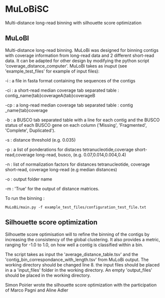 # MuLoBiSC
Multi-distance long-read binning with silhouette score optimization

## MuLoBI
Multi-distance long-read binning. MuLoBi was designed for binning contigs with coverage information from long-read data and 2 different short-read data. It can be adapted for other design by modifying the python script 'coverage_distance_computer'. 
MuLoBi takes as inuput (see 'example_test_files' for example of input files):

-i : a file in fasta format containing the sequences of the contigs

-ci : a short-read median coverage tab separated table : contig_name{tab}coverageA{tab}coverageB

-cp : a long-read median coverage tab separated table : contig _name{tab}coverage

-b : a BUSCO tab separated table with a line for each contig and the BUSCO status of each BUSCO gene on each column ('Missing', 'Fragmented', 'Complete', Duplicated').

-s : distance threshold (e.g. 0.035)

-p : a list of ponderations for distaces tetranucleotide,coverage short-read,coverage long-read, busco, (e.g. 0.07,0.014,0.004,0.4) 

-n : list of normalization factors for distances tetranucleotide, coverage short-read, coverage long-read (e.g median distances)

-o : output folder name

-m : 'True' for the output of distance matrices.


To run the binning :
```
MuLoBi/main.py -f example_test_files/configuration_test_file.txt
```

## Silhouette score optimization
Silhouette score optimisation will to refine the binning of the contigs by increasing the consistency of the global clustering. It also provides a metric, ranging for -1.0 to 1.0, on how well a contig is classified within a bin.

The script takes as input the 'average_distance_table.tsv' and the 'contig_bin_correspondance_with_length.tsv' from MuLoBi output. The working directory should be changed line 8. the input files should be placed in a a 'input_files' folder in the working directory. An empty 'output_files' should be placed in the working directory.

Simon Poirier wrote the silhouette score optimization with the participation of Marco Pagni and Aline Adler
